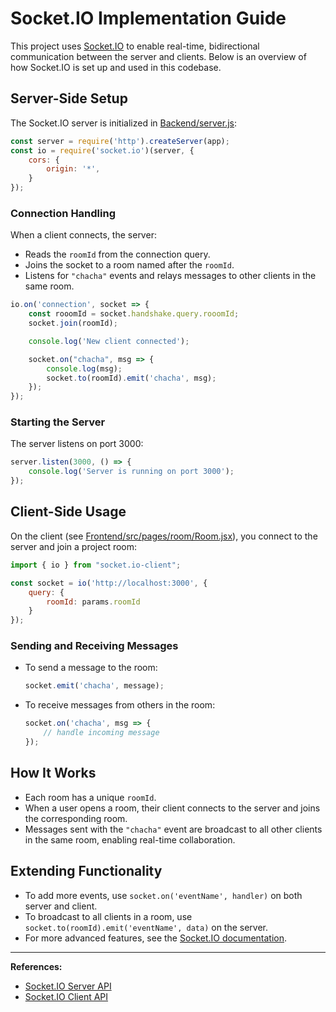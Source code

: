 # Socket.IO Implementation Guide

This project uses [Socket.IO](https://socket.io/) to enable real-time, bidirectional communication between the server and clients. Below is an overview of how Socket.IO is set up and used in this codebase.

## Server-Side Setup

The Socket.IO server is initialized in [Backend/server.js](Backend/server.js):

```js
const server = require('http').createServer(app);
const io = require('socket.io')(server, {
    cors: {
        origin: '*',
    }
});
```

### Connection Handling

When a client connects, the server:
- Reads the `roomId` from the connection query.
- Joins the socket to a room named after the `roomId`.
- Listens for `"chacha"` events and relays messages to other clients in the same room.

```js
io.on('connection', socket => {
    const rooomId = socket.handshake.query.rooomId;
    socket.join(roomId);

    console.log('New client connected');

    socket.on("chacha", msg => {
        console.log(msg);
        socket.to(roomId).emit('chacha', msg);
    });
});
```

### Starting the Server

The server listens on port 3000:

```js
server.listen(3000, () => {
    console.log('Server is running on port 3000');
});
```

## Client-Side Usage

On the client (see [Frontend/src/pages/room/Room.jsx](Frontend/src/pages/room/Room.jsx)), you connect to the server and join a project room:

```js
import { io } from "socket.io-client";

const socket = io('http://localhost:3000', {
    query: {
        roomId: params.roomId
    }
});
```

### Sending and Receiving Messages

- To send a message to the room:
    ```js
    socket.emit('chacha', message);
    ```
- To receive messages from others in the room:
    ```js
    socket.on('chacha', msg => {
        // handle incoming message
    });
    ```

## How It Works

- Each room has a unique `roomId`.
- When a user opens a room, their client connects to the server and joins the corresponding room.
- Messages sent with the `"chacha"` event are broadcast to all other clients in the same room, enabling real-time collaboration.

## Extending Functionality

- To add more events, use `socket.on('eventName', handler)` on both server and client.
- To broadcast to all clients in a room, use `socket.to(roomId).emit('eventName', data)` on the server.
- For more advanced features, see the [Socket.IO documentation](https://socket.io/docs/).

---

**References:**
- [Socket.IO Server API](https://socket.io/docs/v4/server-api/)
- [Socket.IO Client API](https://socket.io/docs/v4/client-api/)
